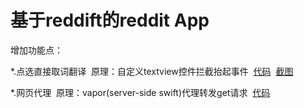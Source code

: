 

# 基于reddift的reddit App
增加功能点：

*.点选直接取词翻译
  原理：自定义textview控件拦截抬起事件
  [代码](https://github.com/certainly/UZTextView)
  [截图](https://imgur.com/ZUOogLV)

*.网页代理
  原理：vapor(server-side swift)代理转发get请求
  [代码](https://github.com/certainly/CustomRedditVaporServer)
  



